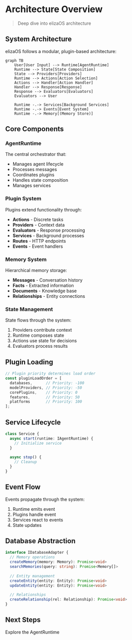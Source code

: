 # Architecture Overview

> Deep dive into elizaOS architecture

## System Architecture

elizaOS follows a modular, plugin-based architecture:

```mermaid
graph TB
    User[User Input] --> Runtime[AgentRuntime]
    Runtime --> State[State Composition]
    State --> Providers[Providers]
    Runtime --> Actions[Action Selection]
    Actions --> Handler[Action Handler]
    Handler --> Response[Response]
    Response --> Evaluators[Evaluators]
    Evaluators --> User
    
    Runtime -.-> Services[Background Services]
    Runtime -.-> Events[Event System]
    Runtime -.-> Memory[(Memory Store)]
```

## Core Components

### AgentRuntime

The central orchestrator that:

* Manages agent lifecycle
* Processes messages
* Coordinates plugins
* Handles state composition
* Manages services

### Plugin System

Plugins extend functionality through:

* **Actions** - Discrete tasks
* **Providers** - Context data
* **Evaluators** - Response processing
* **Services** - Background processes
* **Routes** - HTTP endpoints
* **Events** - Event handlers

### Memory System

Hierarchical memory storage:

* **Messages** - Conversation history
* **Facts** - Extracted information
* **Documents** - Knowledge base
* **Relationships** - Entity connections

### State Management

State flows through the system:

1. Providers contribute context
2. Runtime composes state
3. Actions use state for decisions
4. Evaluators process results

## Plugin Loading

```typescript
// Plugin priority determines load order
const pluginLoadOrder = [
  databases,      // Priority: -100
  modelProviders, // Priority: -50
  corePlugins,    // Priority: 0
  features,       // Priority: 50
  platforms       // Priority: 100
];
```

## Service Lifecycle

```typescript
class Service {
  async start(runtime: IAgentRuntime) {
    // Initialize service
  }
  
  async stop() {
    // Cleanup
  }
}
```

## Event Flow

Events propagate through the system:

1. Runtime emits event
2. Plugins handle event
3. Services react to events
4. State updates

## Database Abstraction

```typescript
interface IDatabaseAdapter {
  // Memory operations
  createMemory(memory: Memory): Promise<void>
  searchMemories(query: string): Promise<Memory[]>
  
  // Entity management
  createEntity(entity: Entity): Promise<void>
  updateEntity(entity: Entity): Promise<void>
  
  // Relationships
  createRelationship(rel: Relationship): Promise<void>
}
```

## Next Steps

<CardGroup cols={1}>
  <Card title="Runtime Deep Dive" icon="brain" href="/deep-dive/runtime">
    Explore the AgentRuntime
  </Card>
</CardGroup>
